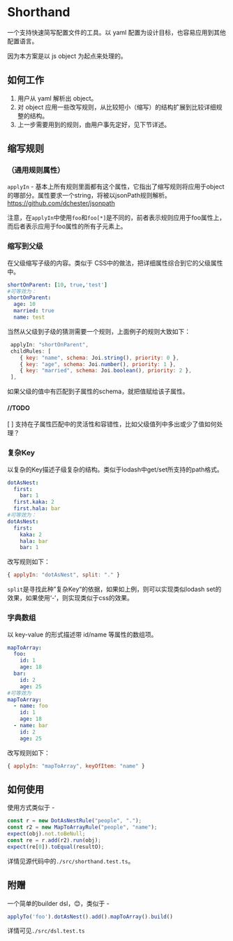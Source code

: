 # Shorthand

一个支持快速简写配置文件的工具。以 yaml 配置为设计目标，也容易应用到其他配置语言。

因为本方案是以 js object 为起点来处理的。

## 如何工作

1. 用户从 yaml 解析出 object。
2. 对 object 应用一些改写规则，从比较短小（缩写）的结构扩展到比较详细规整的结构。
3. 上一步需要用到的规则，由用户事先定好，见下节详述。

## 缩写规则

### （通用规则属性）

`applyIn` - 基本上所有规则里面都有这个属性，它指出了缩写规则将应用于object的哪部分。属性要求一个string，将被以jsonPath规则解析。https://github.com/dchester/jsonpath

注意，在`applyIn`中使用`foo`和`foo[*]`是不同的，前者表示规则应用于foo属性上，而后者表示应用于foo属性的所有子元素上。

### 缩写到父级

在父级缩写子级的内容。类似于 CSS中的做法，把详细属性综合到它的父级属性中。
```yaml
shortOnParent: [10, true,'test']
#可等效为：
shortOnParent:
  age: 10
  married: true
  name: test
```
当然从父级到子级的猜测需要一个规则，上面例子的规则大致如下：

```javascript
 applyIn: "shortOnParent",
 childRules: [
 	{ key: "name", schema: Joi.string(), priority: 0 },
	{ key: "age", schema: Joi.number(), priority: 1 },
 	{ key: "married", schema: Joi.boolean(), priority: 2 },
 ],
```

如果父级的值中有匹配到子属性的schema，就把值赋给该子属性。

#### //TODO

[ ] 支持在子属性匹配中的灵活性和容错性，比如父级值列中多出或少了值如何处理？

### 复杂Key

以复杂的Key描述子级复杂的结构。类似于lodash中get/set所支持的path格式。
```yaml
dotAsNest:
  first: 
    bar: 1
  first.kaka: 2
  first.hala: bar
#可等效为：
dotAsNest:
  first:
    kaka: 2
    hala: bar
    bar: 1
```
改写规则如下：

```javascript
{ applyIn: "dotAsNest", split: "." }
```

`split`是寻找此种”复杂Key“的依据，如果如上例，则可以实现类似lodash set的效果，如果使用‘-’，则实现类似于css的效果。

### 字典数组

以 key-value 的形式描述带 id/name 等属性的数组项。
```yaml
mapToArray:
  foo:
    id: 1
    age: 18
  bar:
    id: 2
    age: 25
#可等效为
mapToArray:
  - name: foo
    id: 1
    age: 18
  - name: bar
    id: 2
    age: 25
```
改写规则如下：

```javascript
{ applyIn: "mapToArray", keyOfItem: "name" }
```

## 如何使用

使用方式类似于 -

```javascript
const r = new DotAsNestRule("people", ".");
const r2 = new MapToArrayRule("people", "name");
expect(obj).not.toBeNull;
const re = r.add(r2).run(obj);
expect(re[0]).toEqual(resultO);
```

详情见源代码中的`./src/shorthand.test.ts`。

## 附赠

一个简单的builder dsl，😊，类似于 - 

```javascript
applyTo('foo').dotAsNest().add().mapToArray().build()
```

详情可见`./src/dsl.test.ts`

